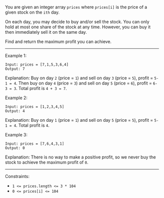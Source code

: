 You are given an integer array `prices` where `prices[i]` is the price of a given stock on the `ith` day.

On each day, you may decide to buy and/or sell the stock. You can only hold at most one share of the stock at any time. However, you can buy it then immediately sell it on the same day.

Find and return the maximum profit you can achieve.

---

Example 1:

```
Input: prices = [7,1,5,3,6,4]
Output: 7
```
Explanation: Buy on day `2` (price = `1`) and sell on day `3` (price = `5`), profit = `5-1 = 4`.
Then buy on day `4` (price = `3`) and sell on day `5` (price = `6`), profit = `6-3 = 3`.
Total profit is `4 + 3 = 7`.

Example 2:

```
Input: prices = [1,2,3,4,5]
Output: 4
```
Explanation: Buy on day `1` (price = `1`) and sell on day `5` (price = `5`), profit = `5-1 = 4`.
Total profit is `4`.

Example 3:

```
Input: prices = [7,6,4,3,1]
Output: 0
```
Explanation: There is no way to make a positive profit, so we never buy the stock to achieve the maximum profit of `0`.

---

Constraints:
* `1 <= prices.length <= 3 * 104`
* `0 <= prices[i] <= 104`
